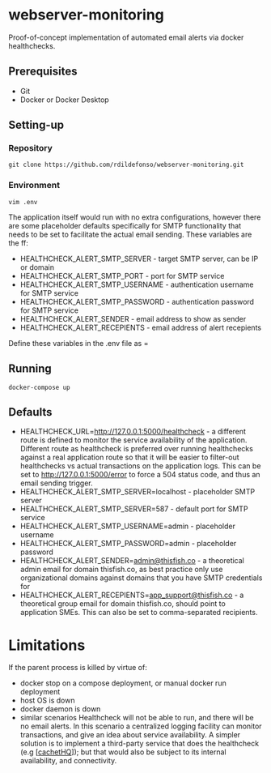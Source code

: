 # webserver-monitoring

Proof-of-concept implementation of automated email alerts via docker healthchecks.

## Prerequisites

* Git
* Docker or Docker Desktop

## Setting-up

### Repository
```
git clone https://github.com/rdildefonso/webserver-monitoring.git
```

### Environment
```
vim .env
```

The application itself would run with no extra configurations, however there are some placeholder defaults specifically for SMTP functionality that needs to be set to facilitate the actual email sending. These variables are the ff:
* HEALTHCHECK_ALERT_SMTP_SERVER - target SMTP server, can be IP or domain
* HEALTHCHECK_ALERT_SMTP_PORT - port for SMTP service
* HEALTHCHECK_ALERT_SMTP_USERNAME - authentication username for SMTP service
* HEALTHCHECK_ALERT_SMTP_PASSWORD - authentication password for SMTP service
* HEALTHCHECK_ALERT_SENDER - email address to show as sender
* HEALTHCHECK_ALERT_RECEPIENTS - email address of alert recepients

Define these variables in the .env file as <variable>=<value>

## Running
```
docker-compose up
```

## Defaults
* HEALTHCHECK_URL=http://127.0.0.1:5000/healthcheck - a different route is defined to monitor the service availability of the application. Different route as healthcheck is preferred over running healthchecks against a real application route so that it will be easier to filter-out healthchecks vs actual transactions on the application logs. This can be set to http://127.0.0.1:5000/error to force a 504 status code, and thus an email sending trigger.
* HEALTHCHECK_ALERT_SMTP_SERVER=localhost - placeholder SMTP server
* HEALTHCHECK_ALERT_SMTP_SERVER=587 - default port for SMTP service
* HEALTHCHECK_ALERT_SMTP_USERNAME=admin - placeholder username
* HEALTHCHECK_ALERT_SMTP_PASSWORD=admin - placeholder password
* HEALTHCHECK_ALERT_SENDER=admin@thisfish.co - a theoretical admin email for domain thisfish.co, as best practice only use organizational domains against domains that you have SMTP credentials for
* HEALTHCHECK_ALERT_RECEPIENTS=app_support@thisfish.co - a theoretical group email for domain thisfish.co, should point to application SMEs. This can also be set to comma-separated recipients.

# Limitations

If the parent process is killed by virtue of:
* docker stop on a compose deployment, or manual docker run deployment
* host OS is down
* docker daemon is down
* similar scenarios
Healthcheck will not be able to run, and there will be no email alerts. In this scenario a centralized logging facility can monitor transactions, and give an idea about service availability. A simpler solution is to implement a third-party service that does the healthcheck (e.g [[cachetHQ](https://github.com/cachethq/Cachet)]); but that would also be subject to its internal availability, and connectivity.
